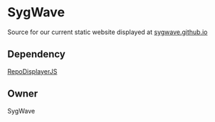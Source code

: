 # SygWave

Source for our current static website displayed at [sygwave.github.io](https://sygwave.github.io/)

## Dependency

[RepoDisplayerJS](https://github.com/magarenzo/RepoDisplayerJS)

## Owner

SygWave
